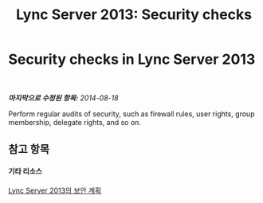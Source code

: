 ﻿---
title: 'Lync Server 2013: Security checks'
TOCTitle: Security checks
ms:assetid: 053c099f-a078-4121-bfe0-3fe5ef110b79
ms:mtpsurl: https://technet.microsoft.com/ko-kr/library/Dn725205(v=OCS.15)
ms:contentKeyID: 62335962
ms.date: 08/10/2015
mtps_version: v=OCS.15
ms.translationtype: HT
---

# Security checks in Lync Server 2013

 

_**마지막으로 수정된 항목:** 2014-08-18_

Perform regular audits of security, such as firewall rules, user rights, group membership, delegate rights, and so on.

## 참고 항목

#### 기타 리소스

[Lync Server 2013의 보안 계획](lync-server-2013-planning-for-security.md)

